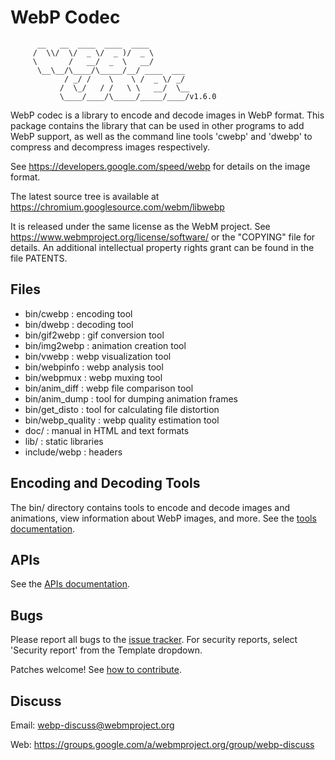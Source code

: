 # WebP Codec

```
      __   __  ____  ____  ____
     /  \\/  \/  _ \/  _ )/  _ \
     \       /   __/  _  \   __/
      \__\__/\____/\_____/__/ ____  ___
            / _/ /    \    \ /  _ \/ _/
           /  \_/   / /   \ \   __/  \__
           \____/____/\_____/_____/____/v1.6.0
```

WebP codec is a library to encode and decode images in WebP format. This package
contains the library that can be used in other programs to add WebP support, as
well as the command line tools 'cwebp' and 'dwebp' to compress and decompress
images respectively.

See https://developers.google.com/speed/webp for details on the image format.

The latest source tree is available at
https://chromium.googlesource.com/webm/libwebp

It is released under the same license as the WebM project. See
https://www.webmproject.org/license/software/ or the "COPYING" file for details.
An additional intellectual property rights grant can be found in the file
PATENTS.

## Files

*   bin/cwebp : encoding tool
*   bin/dwebp : decoding tool
*   bin/gif2webp : gif conversion tool
*   bin/img2webp : animation creation tool
*   bin/vwebp : webp visualization tool
*   bin/webpinfo : webp analysis tool
*   bin/webpmux : webp muxing tool
*   bin/anim\_diff : webp file comparison tool
*   bin/anim\_dump : tool for dumping animation frames
*   bin/get\_disto : tool for calculating file distortion
*   bin/webp\_quality : webp quality estimation tool
*   doc/ : manual in HTML and text formats
*   lib/ : static libraries
*   include/webp : headers

## Encoding and Decoding Tools

The bin/ directory contains tools to encode and decode images and animations,
view information about WebP images, and more. See the
[tools documentation](doc/tools.md).

## APIs

See the [APIs documentation](doc/api.md).

## Bugs

Please report all bugs to the [issue tracker](https://issues.webmproject.org).
For security reports, select 'Security report' from the Template dropdown.

Patches welcome! See [how to contribute](CONTRIBUTING.md).

## Discuss

Email: webp-discuss@webmproject.org

Web: https://groups.google.com/a/webmproject.org/group/webp-discuss
